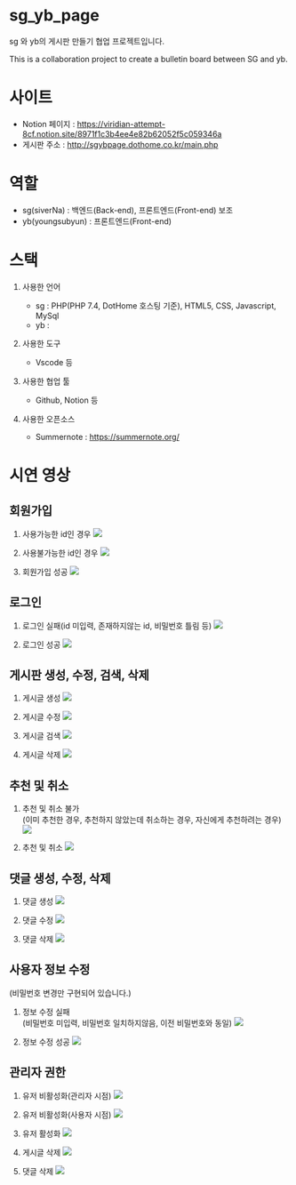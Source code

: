 # sg_yb_page
sg 와 yb의 게시판 만들기 협업 프로젝트입니다.

This is a collaboration project to create a bulletin board between SG and yb.

# 사이트

- Notion 페이지 : https://viridian-attempt-8cf.notion.site/8971f1c3b4ee4e82b62052f5c059346a
- 게시판 주소 : http://sgybpage.dothome.co.kr/main.php

# 역할
- sg(siverNa) : 백엔드(Back-end), 프론트엔드(Front-end) 보조
- yb(youngsubyun) : 프론트엔드(Front-end)
  
# 스택
1. 사용한 언어
   - sg : PHP(PHP 7.4, DotHome 호스팅 기준), HTML5, CSS, Javascript, MySql
   - yb : 
  
2. 사용한 도구
	- Vscode 등
 
3. 사용한 협업 툴
	- Github, Notion 등

4. 사용한 오픈소스
	- Summernote : https://summernote.org/

# 시연 영상
## 회원가입
1. 사용가능한 id인 경우
   <img src="https://user-images.githubusercontent.com/69504543/197808033-85c0600a-8dbb-4786-ad7e-f0b701b0087c.gif">

2. 사용불가능한 id인 경우
   <img src="https://user-images.githubusercontent.com/69504543/197808358-a8f3bf31-a6bd-4568-bdb3-8fb71ed85f93.gif">

3. 회원가입 성공
   <img src="https://user-images.githubusercontent.com/69504543/197808567-3dcecb04-5579-4e9d-953d-05066341e211.gif">

## 로그인
1. 로그인 실패(id 미입력, 존재하지않는 id, 비밀번호 틀림 등)
   <img src="https://user-images.githubusercontent.com/69504543/198267351-9693354f-44fe-4b4b-af10-549458266696.gif">

2. 로그인 성공
   <img src="https://user-images.githubusercontent.com/69504543/198267325-8f0ff19b-e115-419c-86be-8767db966cf8.gif">

## 게시판 생성, 수정, 검색, 삭제
1. 게시글 생성
   <img src="https://user-images.githubusercontent.com/69504543/198268211-508367dd-d343-4e37-8beb-7e8fa8c1fe5e.gif">

2. 게시글 수정
   <img src="https://user-images.githubusercontent.com/69504543/198268207-43c8b0fd-6ecb-4e46-a5f4-34b80d62b2a1.gif">

3. 게시글 검색
   <img src="https://user-images.githubusercontent.com/69504543/198268217-ee28a1e7-4490-4418-a603-9ef1075aca8f.gif">

4. 게시글 삭제
   <img src="https://user-images.githubusercontent.com/69504543/198268215-70fc9f0f-c956-4901-a026-062daee506d3.gif">

## 추천 및 취소
1. 추천 및 취소 불가  
   (이미 추천한 경우, 추천하지 않았는데 취소하는 경우, 자신에게 추천하려는 경우)
   <img src="https://user-images.githubusercontent.com/69504543/198277561-480490cd-f6d2-46e2-80fd-d9f4940ac79b.gif">

2. 추천 및 취소
   <img src="https://user-images.githubusercontent.com/69504543/198277564-4d1c68aa-6835-4565-ad12-29dc8390d774.gif">

## 댓글 생성, 수정, 삭제
1. 댓글 생성
   <img src="https://user-images.githubusercontent.com/69504543/198269250-dec608b4-e17b-466e-8364-2d681b530101.gif">

2. 댓글 수정
   <img src="https://user-images.githubusercontent.com/69504543/198269241-5c7918c2-1657-4d57-96c0-046aacdbfae6.gif">

3. 댓글 삭제
   <img src="https://user-images.githubusercontent.com/69504543/198269235-a7bbea89-3251-48c5-ae38-d7eb3fbcfd15.gif">

## 사용자 정보 수정
(비밀번호 변경만 구현되어 있습니다.)

1. 정보 수정 실패  
   (비밀번호 미입력, 비밀번호 일치하지않음, 이전 비밀번호와 동일)
   <img src="https://user-images.githubusercontent.com/69504543/198269630-1c052ccc-dae0-428e-a730-943d818261e8.gif">

2. 정보 수정 성공
   <img src="https://user-images.githubusercontent.com/69504543/198269622-d25644ff-a5fc-4857-b72a-7939196ec4d3.gif">

## 관리자 권한
1. 유저 비활성화(관리자 시점)
   <img src="https://user-images.githubusercontent.com/69504543/198271543-a3156c7c-c3c6-4065-b9a8-af2faf0cc590.gif">

2. 유저 비활성화(사용자 시점)
   <img src="https://user-images.githubusercontent.com/69504543/198271546-c8fe1e1c-a817-4f31-93f0-9a2ce3b120db.gif">

3. 유저 활성화
   <img src="https://user-images.githubusercontent.com/69504543/198271551-dd79482a-8149-4084-9da2-ade623947e71.gif">

4. 게시글 삭제
   <img src="https://user-images.githubusercontent.com/69504543/198271538-077fa2e6-7a29-45cd-a188-28206d9e5e1c.gif">

5. 댓글 삭제
   <img src="https://user-images.githubusercontent.com/69504543/198271542-83044d4c-7291-4089-8302-a0fdd9cfcdad.gif">